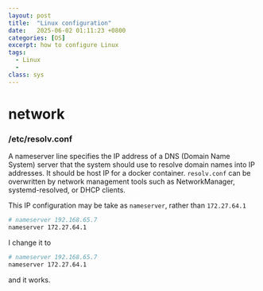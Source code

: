```yaml
---
layout: post
title:  "Linux configuration"
date:   2025-06-02 01:11:23 +0800
categories: [OS]
excerpt: how to configure Linux
tags:
  - Linux
  - 
class: sys
---
```


# network

### /etc/resolv.conf

A nameserver line specifies the IP address of a DNS (Domain Name System) server that the system should use to resolve domain names into IP addresses. It should be host IP for a docker container. `resolv.conf` can be overwritten by network management tools such as NetworkManager, systemd-resolved, or DHCP clients.

This IP configuration may be take as `nameserver`, rather than `172.27.64.1`

```bash
# nameserver 192.168.65.7
nameserver 172.27.64.1
```

I change it to

```bash
# nameserver 192.168.65.7
nameserver 172.27.64.1
```

and it works.

